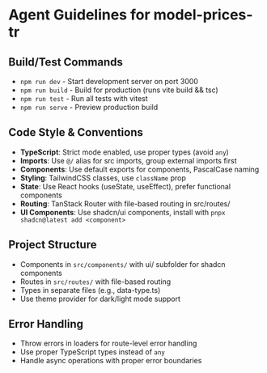 # Agent Guidelines for model-prices-tr

## Build/Test Commands
- `npm run dev` - Start development server on port 3000
- `npm run build` - Build for production (runs vite build && tsc)
- `npm run test` - Run all tests with vitest
- `npm run serve` - Preview production build

## Code Style & Conventions
- **TypeScript**: Strict mode enabled, use proper types (avoid `any`)
- **Imports**: Use `@/` alias for src imports, group external imports first
- **Components**: Use default exports for components, PascalCase naming
- **Styling**: TailwindCSS classes, use `className` prop
- **State**: Use React hooks (useState, useEffect), prefer functional components
- **Routing**: TanStack Router with file-based routing in src/routes/
- **UI Components**: Use shadcn/ui components, install with `pnpx shadcn@latest add <component>`

## Project Structure
- Components in `src/components/` with ui/ subfolder for shadcn components
- Routes in `src/routes/` with file-based routing
- Types in separate files (e.g., data-type.ts)
- Use theme provider for dark/light mode support

## Error Handling
- Throw errors in loaders for route-level error handling
- Use proper TypeScript types instead of `any`
- Handle async operations with proper error boundaries